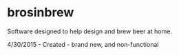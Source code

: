brosinbrew
=======

Software designed to help design and brew beer at home. 

4/30/2015 - Created - brand new, and non-functional
